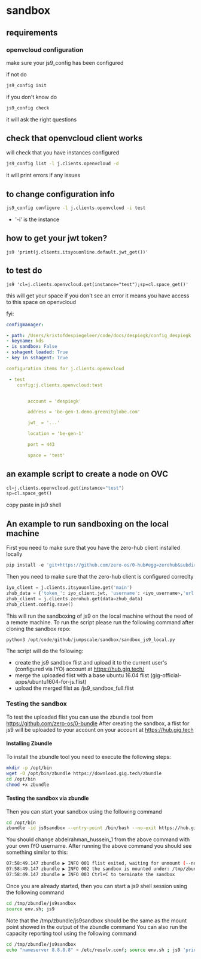 # sandbox

## requirements

### openvcloud configuration

make sure your js9_config has been configured

if not do

```bash
js9_config init
```

if you don't know do

```bash
js9_config check
```



it will ask the right questions

## check that openvcloud client works

will check that you have instances configured

```bash
js9_config list -l j.clients.openvcloud -d
```

it will print errors if any issues

## to change configuration info

```bash
js9_config configure -l j.clients.openvcloud -i test
```

- '-i' is the instance

## how to get your jwt token?

```
js9 'print(j.clients.itsyouonline.default.jwt_get())'
```

## to test do

```
js9 'cl=j.clients.openvcloud.get(instance="test");sp=cl.space_get()'
```

this will get your space if you don't see an error it means you have access to this space on openvcloud

fyi:

```yaml
configmanager:

- path: /Users/kristofdespiegeleer/code/docs/despiegk/config_despiegk
- keyname: kds
- is sandbox: False
- sshagent loaded: True
- key in sshagent: True

configuration items for j.clients.openvcloud

 - test
    config:j.clients.openvcloud:test


        account = 'despiegk'

        address = 'be-gen-1.demo.greenitglobe.com'

        jwt_ = '...'

        location = 'be-gen-1'

        port = 443

        space = 'test'

```

## an example script to create a node on OVC

```python
cl=j.clients.openvcloud.get(instance="test")
sp=cl.space_get()

```

copy paste in js9 shell

## An example to run sandboxing on the local machine

First you need to make sure that you have the zero-hub client installed locally
```python
pip install -e 'git+https://github.com/zero-os/0-hub#egg=zerohub&subdirectory=client'
```

Then you need to make sure that the zero-hub client is configured correclty
```python
iyo_client = j.clients.itsyouonline.get('main')
zhub_data = {'token_': iyo_client.jwt, 'username': <iyo_username>,'url': 'https://hub.gig.tech/api'}
zhub_client = j.clients.zerohub.get(data=zhub_data)
zhub_client.config.save()
```

This will run the sandboxing of js9 on the local machine without the need of a remote machine.
To run the script please run the following command after cloning the sandbox repo:
```python
python3 /opt/code/github/jumpscale/sandbox/sandbox_js9_local.py
```

The script will do the following:
- create the js9 sandbox flist and upload it to the current user's (configured via IYO) account at https://hub.gig.tech/
- merge the uploaded flist with a base ubuntu 16.04 flist (gig-official-apps/ubuntu1604-for-js.flist)
- upload the merged flist as <username>/js9_sandbox_full.flist

### Testing the sandbox
To test the uploaded flist you can use the zbundle tool from https://github.com/zero-os/0-bundle 
After creating the sandbox, a flist for js9 will be uploaded to your account on your account at https://hub.gig.tech

#### Installing Zbundle
To install the zbundle tool you need to execute the following steps:
```bash
mkdir -p /opt/bin
wget -O /opt/bin/zbundle https://download.gig.tech/zbundle
cd /opt/bin
chmod +x zbundle
```

#### Testing the sandbox via zbundle
Then you can start your sandbox using the following command
```bash
cd /opt/bin
zbundle -id js9sandbox --entry-point /bin/bash --no-exit https://hub.gig.tech/abdelrahman_hussein_1/js9_sandbox_full.flist
```
You should change abdelrahman_hussein_1 from the above command with your own IYO username.
After running the above command you should see something similar to this:
```bash
07:58:49.147 zbundle ▶ INFO 001 flist exited, waiting for unmount (--no-exit was set)
07:58:49.147 zbundle ▶ INFO 002 the sandbox is mounted under: /tmp/zbundle/js9sandbox
07:58:49.147 zbundle ▶ INFO 003 Ctrl+C to terminate the sandbox
```
Once you are already started, then you can start a js9 shell session using the following command
```bash
cd /tmp/zbundle/js9sandbox
source env.sh; js9
```
Note that the /tmp/zbundle/js9sandbox should be the same as the mount point showed in the output of the zbundle command
You can also run the capacity reporting tool using the following command
```bash
cd /tmp/zbundle/js9sandbox
echo "nameserver 8.8.8.8" > /etc/resolv.conf; source env.sh ; js9 'print(j.sal.ubuntu.capacity.report())'
```
